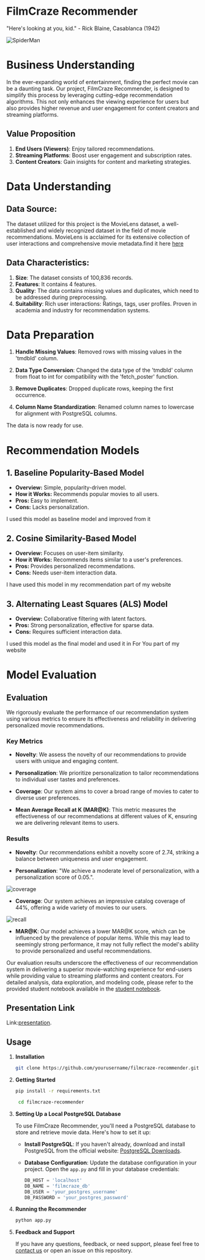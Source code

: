 # FilmCraze Recommender

"Here's looking at you, kid." - Rick Blaine, Casablanca (1942)

![SpiderMan](images/spider.png)

# Business Understanding 

In the ever-expanding world of entertainment, finding the perfect movie can be a daunting task. Our project, FilmCraze Recommender, is designed to simplify this process by leveraging cutting-edge recommendation algorithms. This not only enhances the viewing experience for users but also provides higher revenue and user engagement for content creators and streaming platforms.

## Value Proposition


1. **End Users (Viewers)**: Enjoy tailored recommendations.
2. **Streaming Platforms**: Boost user engagement and subscription rates.
3. **Content Creators**: Gain insights for content and marketing strategies.

# Data Understanding 

## Data Source: 
The dataset utilized for this project is the MovieLens dataset, a well-established and widely recognized dataset in the field of movie recommendations. MovieLens is acclaimed for its extensive collection of user interactions and comprehensive movie metadata.find it here [here](https://grouplens.org/datasets/movielens/)
## Data Characteristics:

1. **Size**: The dataset consists of 100,836 records.
2. **Features**: It contains 4 features.
3. **Quality**: The data contains missing values and duplicates, which need to be addressed during preprocessing.
4. **Suitability**:
Rich user interactions: Ratings, tags, user profiles.
Proven in academia and industry for recommendation systems.

# Data Preparation

1. **Handle Missing Values**: Removed rows with missing values in the 'tmdbId' column.

2. **Data Type Conversion**: Changed the data type of the 'tmdbId' column from float to int for compatibility with the 'fetch_poster' function.

3. **Remove Duplicates**: Dropped duplicate rows, keeping the first occurrence.

4. **Column Name Standardization**: Renamed column names to lowercase for alignment with PostgreSQL columns.

The data is now ready for use.


# Recommendation Models

## 1. Baseline Popularity-Based Model

- **Overview:** Simple, popularity-driven model.
- **How it Works:** Recommends popular movies to all users.
- **Pros:** Easy to implement.
- **Cons:** Lacks personalization.

I used this model as baseline model and improved from it
## 2. Cosine Similarity-Based Model

- **Overview:** Focuses on user-item similarity.
- **How it Works:** Recommends items similar to a user's preferences.
- **Pros:** Provides personalized recommendations.
- **Cons:** Needs user-item interaction data.

I have used this model in my recommendation part of my website
## 3. Alternating Least Squares (ALS) Model

- **Overview:** Collaborative filtering with latent factors.
- **Pros:** Strong personalization, effective for sparse data.
- **Cons:** Requires sufficient interaction data.

I used this model as the final model and used it in For You part of my website 

# Model Evaluation

## Evaluation

We rigorously evaluate the performance of our recommendation system using various metrics to ensure its effectiveness and reliability in delivering personalized movie recommendations.

### Key Metrics

- **Novelty**: We assess the novelty of our recommendations to provide users with unique and engaging content.

- **Personalization**: We prioritize personalization to tailor recommendations to individual user tastes and preferences.

- **Coverage**: Our system aims to cover a broad range of movies to cater to diverse user preferences.

- **Mean Average Recall at K (MAR@K)**: This metric measures the effectiveness of our recommendations at different values of K, ensuring we are delivering relevant items to users.

### Results

- **Novelty**: Our recommendations exhibit a novelty score of 2.74, striking a balance between uniqueness and user engagement.

- **Personalization**: "We achieve a moderate level of personalization, with a personalization score of 0.05.".

![coverage](images/coverage.PNG)
- **Coverage**: Our system achieves an impressive catalog coverage of 44%, offering a wide variety of movies to our users.

![recall](images/recall.PNG)
- **MAR@K**: Our model achieves a lower MAR@K score, which can be influenced by the prevalence of popular items. While this may lead to seemingly strong performance, it may not fully reflect the model's ability to provide personalized and useful recommendations.



Our evaluation results underscore the effectiveness of our recommendation system in delivering a superior movie-watching experience for end-users while providing value to streaming platforms and content creators.
For detailed analysis, data exploration, and modeling code, please refer to the provided student notebook available in the [student notebook](https://github.com/u-mar/Recommender/blob/main/student.ipynb).

## Presentation Link 
Link:[presentation](https://github.com/u-mar/Recommender/blob/main/Presentationr.pdf).



## Usage

1. **Installation**

    ```bash
    git clone https://github.com/yourusername/filmcraze-recommender.git
    ```

2. **Getting Started**

    ```bash
    pip install -r requirements.txt
   ```
   ```bash
    cd filmcraze-recommender
    ```

3. **Setting Up a Local PostgreSQL Database**

    To use FilmCraze Recommender, you'll need a PostgreSQL database to store and retrieve movie data. Here's how to set it up:

    - **Install PostgreSQL**: If you haven't already, download and install PostgreSQL from the official website: [PostgreSQL Downloads](https://www.postgresql.org/download/).

   - **Database Configuration**: Update the database configuration in your project. Open the `app.py` and fill in your database credentials:

        ```python
        DB_HOST = 'localhost'
        DB_NAME = 'filmcraze_db'
        DB_USER = 'your_postgres_username'
        DB_PASSWORD = 'your_postgres_password'
        ```


4. **Running the Recommender**

    ```bash
    python app.py
    ```


5. **Feedback and Support**

    If you have any questions, feedback, or need support, please feel free to [contact us](mailto:cumarmustaf0757@gmail.com) or open an issue on this repository.
